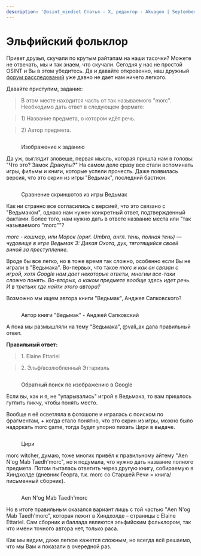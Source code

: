 ```yaml
---
description: '@osint_mindset Статья - X, редактор - Akvagon | September 16, 2023'
---
```


# Эльфийский фольклор

Привет друзья, скучали по крутым райтапам на наши тасочки? Можете не отвечать, мы и так знаем, что скучали. Сегодня у нас не простой OSINT и Вы в этом убедитесь. Да и давайте откровенно, наш дружный [форум расследований](https://t.me/+GMxoDCvLO0k0MWRi) уже давно не дает нам ничего легкого.

Давайте приступим, задание:

> В этом месте находится часть от так называемого "morc". Необходимо дать ответ в следующем формате:

> 1\) Название предмета, о котором идёт речь.

> 2\) Автор предмета.

<figure><img src="https://telegra.ph/file/99c79fdc09df14dabc07b.jpg" alt=""><figcaption><p>Изображение к заданию</p></figcaption></figure>

Да уж, выглядит зловеще, первая мысль, которая пришла нам в головы: "Что это? Замок Дракулы?" На самом деле сразу все стали вспоминать игры, фильмы и книги, которые успели прочесть. Даже появилась версия, что это скрин из игры "Ведьмак", последний бастион.

<figure><img src="https://telegra.ph/file/5f6dfd5e2c53bc7f88f52.jpg" alt=""><figcaption><p>Сравнение скриншотов из игры Ведьмак</p></figcaption></figure>

Как ни странно все согласились с версией, что это связано с "Ведьмаком", однако нам нужен конкретный ответ, подтвержденный фактами. Более того, нам нужно дать в ответе название места или "так называемого "morc""?

_morc - кошмар, или Морок (ориг. Umbra, англ. тень, полная тень) — чудовище в игре Ведьмак 3: Дикая Охота, дух, тяготящийся своей виной за преступление._

Вроде бы все легко, но в тоже время так сложно, особенно если Вы не играли в "Ведьмака". Во-первых, что такое _morc и как он связан с игрой, хотя Google нам дает некоторые ответы, многим все-таки сложно понять. Во-вторых, о каком предмете вообще здесь идет речь. И в третьих где найти этого автора?_

Возможно мы ищем автора книги "Ведьмак", Анджея Сапковского?

<figure><img src="https://telegra.ph/file/a8f7b4823c2e895a997a8.png" alt=""><figcaption><p>Автор книги "Ведьмак" - Анджей Сапковский</p></figcaption></figure>

А пока мы размышляли на тему "Ведьмака", @vali\_ax дала правильный ответ.

**Правильный ответ:**

> 1\. Elaine Ettariel

> 2\. Эльф/возлюбленный Эттариэль

<figure><img src="https://telegra.ph/file/6f16f7f0edf9b842ab99f.png" alt=""><figcaption><p>Обратный поиск по изображению в Google</p></figcaption></figure>

Если вы, как и я, не "упарывались" игрой в Ведьмака, то вам пришлось гуглить пикчу, чтобы понять место.

Вообще я её осветляла в фотошопе и игралась с поиском по фрагментам, + когда стало понятно, что это скрин из игры, можно было надоркать morc game, тогда будет упорно пихать Цири в выдаче.

<figure><img src="https://telegra.ph/file/44f4cd946ae1a8ccb554d.png" alt=""><figcaption><p>Цири</p></figcaption></figure>

morc witcher, думаю, тоже многих привёл к правильному айтему "Aen N'og Mab Taedh'morc", но я подумала, что нужно дать название полного предмета. Потом пыталась ответить через другую книгу, собираемую в Хиндхолде (дневник Георга, т.к. morc со Старшей Речи = книга/письменный сборник).

<figure><img src="https://telegra.ph/file/3ecf754ae1fafe33523a9.png" alt=""><figcaption><p>Aen N'og Mab Taedh'morc</p></figcaption></figure>

Но в итоге правильным оказался вариант лишь с той частью "Aen N'og Mab Taedh'morc", которая лежит в Хиндхолде – страницы с Elaine Ettariel. Сам сборник и баллада являются эльфийским фольклором, так что имени точного автора нет, только раса.

Как мы видим, даже легкое кажется сложным, но всегда всё решаемо, что мы Вам и показали в очередной раз.
